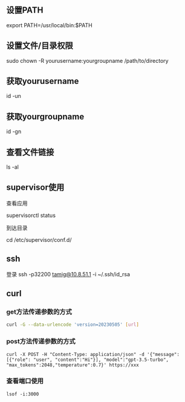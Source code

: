 ## 设置PATH
export PATH=/usr/local/bin:$PATH

## 设置文件/目录权限
sudo chown -R yourusername:yourgroupname /path/to/directory

## 获取yourusername
id -un

## 获取yourgroupname
id -gn

## 查看文件链接
ls -al

## supervisor使用
查看应用

supervisorctl status

到达目录

cd /etc/supervisor/conf.d/

## ssh
登录
ssh -p32200  tamig@10.8.51.1  -i  ~/.ssh/id_rsa

## curl

### get方法传递参数的方式
```bash
curl -G --data-urlencode 'version=20230505' [url]
```

### post方法传递参数的方式
```
curl -X POST -H "Content-Type: application/json" -d '{"message": [{"role": "user", "content":"Hi"}], "model":"gpt-3.5-turbo", "max_tokens":2048,"temperature":0.7}' https://xxx
```

### 查看端口使用
```
lsof -i:3000
```